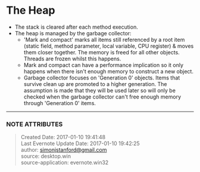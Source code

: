 #  The Heap

  * The stack is cleared after each method execution.
  * The heap is managed by the garbage collector: 
    * 'Mark and compact' marks all items still referenced by a root item (static field, method parameter, local variable, CPU register) & moves them closer together. The memory is freed for all other objects. Threads are frozen whilst this happens.
    * Mark and compact can have a performance implication so it only happens when there isn't enough memory to construct a new object.
    * Garbage collector focuses on 'Generation 0' objects. Items that survive clean up are promoted to a higher generation. The assumption is made that they will be used later so will only be checked when the garbage collector can't free enough memory through 'Generation 0' items.


---
### NOTE ATTRIBUTES
>Created Date: 2017-01-10 19:41:48  
>Last Evernote Update Date: 2017-01-10 19:42:25  
>author: simonjstanford@gmail.com  
>source: desktop.win  
>source-application: evernote.win32  
<!--stackedit_data:
eyJoaXN0b3J5IjpbLTI5OTI4NDk0MF19
-->